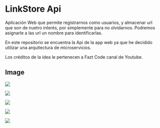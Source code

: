 LinkStore Api
=============
Aplicación Web que permite registrarnos como usuarios, y almacenar url que son de nuetro interés, por simplemente para no olvidarnos. Podremos asignarle a las url un nombre para identificarlas.

En este repositorio se encuentra la Api de la app web ya que he decidido utilizar una arquitectura de microservicios.

Los créditos de la idea le pertenecen a Fazt Code canal de Youtube.

Image
-------------

![](https://i.imgur.com/VVZfYK8.png)

![](https://i.imgur.com/z3WkUp4.png)

![](https://i.imgur.com/QiWwjGr.png)

![](https://i.imgur.com/u5eDSyf.png)

![](https://i.imgur.com/0cn3BLB.png)
